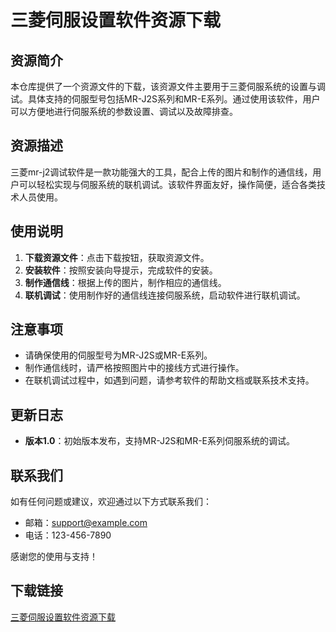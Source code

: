 # 三菱伺服设置软件资源下载

## 资源简介

本仓库提供了一个资源文件的下载，该资源文件主要用于三菱伺服系统的设置与调试。具体支持的伺服型号包括MR-J2S系列和MR-E系列。通过使用该软件，用户可以方便地进行伺服系统的参数设置、调试以及故障排查。

## 资源描述

三菱mr-j2调试软件是一款功能强大的工具，配合上传的图片和制作的通信线，用户可以轻松实现与伺服系统的联机调试。该软件界面友好，操作简便，适合各类技术人员使用。

## 使用说明

1. **下载资源文件**：点击下载按钮，获取资源文件。
2. **安装软件**：按照安装向导提示，完成软件的安装。
3. **制作通信线**：根据上传的图片，制作相应的通信线。
4. **联机调试**：使用制作好的通信线连接伺服系统，启动软件进行联机调试。

## 注意事项

- 请确保使用的伺服型号为MR-J2S或MR-E系列。
- 制作通信线时，请严格按照图片中的接线方式进行操作。
- 在联机调试过程中，如遇到问题，请参考软件的帮助文档或联系技术支持。

## 更新日志

- **版本1.0**：初始版本发布，支持MR-J2S和MR-E系列伺服系统的调试。

## 联系我们

如有任何问题或建议，欢迎通过以下方式联系我们：

- 邮箱：support@example.com
- 电话：123-456-7890

感谢您的使用与支持！

## 下载链接

[三菱伺服设置软件资源下载](https://pan.quark.cn/s/a69845a8e82e)